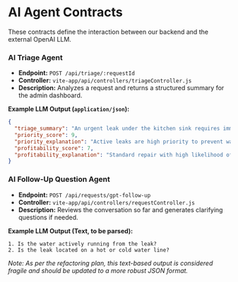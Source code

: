 # AI Agent Contracts

These contracts define the interaction between our backend and the external OpenAI LLM.

### AI Triage Agent

*   **Endpoint:** `POST /api/triage/:requestId`
*   **Controller:** `vite-app/api/controllers/triageController.js`
*   **Description:** Analyzes a request and returns a structured summary for the admin dashboard.

**Example LLM Output (`application/json`):**
```json
{
  "triage_summary": "An urgent leak under the kitchen sink requires immediate attention.",
  "priority_score": 9,
  "priority_explanation": "Active leaks are high priority to prevent water damage.",
  "profitability_score": 7,
  "profitability_explanation": "Standard repair with high likelihood of conversion."
}
```

### AI Follow-Up Question Agent

*   **Endpoint:** `POST /api/requests/gpt-follow-up`
*   **Controller:** `vite-app/api/controllers/requestController.js`
*   **Description:** Reviews the conversation so far and generates clarifying questions if needed.

**Example LLM Output (Text, to be parsed):**
```text
1. Is the water actively running from the leak?
2. Is the leak located on a hot or cold water line?
```
*Note: As per the refactoring plan, this text-based output is considered fragile and should be updated to a more robust JSON format.*
```